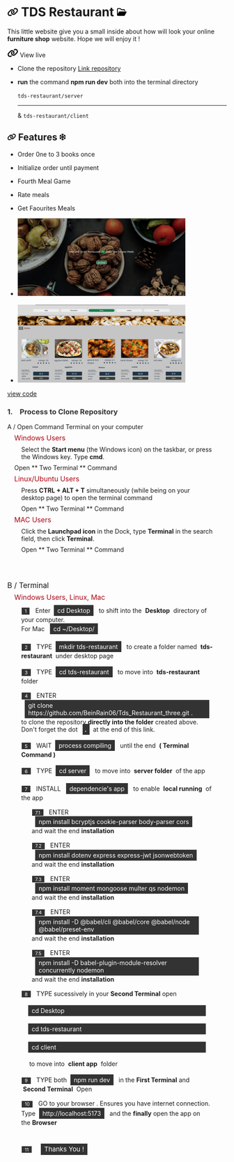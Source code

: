# <img with="20px" height="20px" src="./client/link-solid.svg"/> TDS Restaurant <span></span> <img with="20px" height="20px" src="./client/folder-open-regular.svg"/>

This little website give you a small inside about how will look your online **furniture shop** website. Hope we will enjoy it !

<img with="20px" height="20px" src="./client/link-solid.svg"/> View live

- Clone the repository
  [ Link repository](https://github.com/BeinRain06/Tds_Restaurant_three.git)
- **run** the command **npm run dev** both into the terminal directory

  `tds-restaurant/server` <hr> & `tds-restaurant/client`

## <img with="16px" margin-right="0.15rem" height="16px" src="./client/link-solid.svg"/> Features <span > </span> <img with="16px"  position="relative" left="2rem" height="16px" src="./client/snowflake-regular.svg"/>

- Order 0ne to 3 books once
  >
- Initialize order until payment
  >
- Fourth Meal Game
  >
- Rate meals
  >
- Get Faourites Meals
  <br>

- <img src="./client/Screenshot-1.png" width="385px" margin="1rem 0 1rem">
    <br>
    <br>
- <img src="./client/Screenshot-2.png" width="385px" margin="1rem 0 0.75rem">

[view code](https://github.com/BeinRain06/Tds_Restaurant_three.git)

<div class="process_cloning_wrap">

   <h3 style="color:#333; font-weight:bold"><span style="margin-right:1rem;">1.</span><span>Process to Clone Repository</span></h3>

   <div>
     <div>A / Open Command Terminal on your computer</div>
     <div>
          <div style="margin: 0.5rem 1rem; color:#ad0715;font-size:calc(14px + 0.2vw);">Windows Users</div>
          <p style="margin:0.5rem 2rem">
            Select the <strong>Start menu</strong> (the Windows icon) on the taskbar, or press the Windows key. Type <strong>cmd</strong>.
          </p>
          <p style="margin: 0.5rem 1rem;">Open ** Two Terminal ** Command</p>
     </div>
     <div>
          <div style="margin: 0.5rem 1rem; color:#ad0715;font-size:calc(14px + 0.2vw);">Linux/Ubuntu Users</div>
          <p style="margin:0.5rem 2rem">
            Press <strong>CTRL + ALT + T</strong> simultaneously (while being on your desktop page) to open the terminal command
          </p>
           <p style="margin: 0.5rem 2rem;">Open ** Two Terminal ** Command</p>
     </div>
      <div>
          <div style="margin: 0.5rem 1rem; color:#ad0715;font-size:calc(14px + 0.2vw);">MAC Users</div>
          <p style="margin:0.5rem 2rem">
            Click the <strong>Launchpad icon</strong> in the Dock, type <strong>Terminal</strong> in the search field, then click <strong>Terminal</strong>.
          </p>
           <p style="margin: 0.5rem 2rem;">Open ** Two Terminal ** Command</p>
      </div>
      <div style="margin-top:4rem; font-size:calc(15px + 0.2vw)">B / Terminal 
      </div>
      <div>
          <div style="margin: 0.5rem 1rem; color:#ad0715;font-size:calc(14px + 0.2vw);">Windows Users, Linux, Mac</div>
          <div style="margin:0.5rem 2rem">
            <div style="display:inline-block;padding:0.1rem 0.5rem;margin-right: 0.5rem;color:#fff; background-color: #333;font-size:calc(10px + 0.1vw);outline:2px solid #fff;
            outline-offset:-1px">1</div> Enter<div style="display:inline-block; padding:0.25rem 0.5rem;margin:0rem 0.5rem;color:#fff;background-color:#333;">cd Desktop</div> to shift into the <strong style="margin:0 0.25rem">Desktop</strong> directory of your computer.<div>For Mac <div style="display:inline-block; padding:0.25rem 0.5rem;margin:0rem 0.5rem;color:#fff;background-color:#333;">cd ~/Desktop/</div></div>
          </div>
          <div style="margin:1rem 2rem">
            <div style="display:inline-block;padding:0.1rem 0.5rem;margin-right: 0.5rem;color:#fff; background-color: #333;font-size:calc(10px + 0.1vw);outline:2px solid #fff;
            outline-offset:-1px">2</div> TYPE<div style="display:inline-block; padding:0.25rem 0.5rem;margin:0rem 0.5rem;color:#fff;background-color:#333;">mkdir tds-restaurant</div> to create a folder named <strong style="margin:0 0.25rem">tds-restaurant</strong> under desktop page
          </div> 
          <div style="margin:1rem 2rem">
            <div style="display:inline-block;padding:0.1rem 0.5rem;margin-right: 0.5rem;color:#fff; background-color: #333;font-size:calc(10px + 0.1vw);outline:2px solid #fff;
            outline-offset:-1px">3</div> TYPE<div style="display:inline-block; padding:0.25rem 0.5rem;margin:0rem 0.5rem;color:#fff;background-color:#333;">cd tds-restaurant</div> to move into <strong style="margin:0 0.25rem">tds-restaurant</strong> folder
          </div> 
          <div style="margin:1rem 2rem">
            <div style="display:inline-block;padding:0.1rem 0.5rem;margin-right: 0.5rem;color:#fff; background-color: #333;font-size:calc(10px + 0.1vw);outline:2px solid #fff;
            outline-offset:-1px">4</div> ENTER<div style="display:inline-block; padding:0.25rem 0.5rem;margin:0rem 0.5rem;color:#fff;background-color:#333;">git clone https://github.com/BeinRain06/Tds_Restaurant_three.git .</div>to clone the repository <strong>directly into the folder</strong> created above. Don't forget the dot <strong style="width:3rem;margin:0 0.5rem; padding:0.25rem;color:#fff; background-color:#333; text-align:center;"> . </strong> at the end of this link.
          </div>   
          <div style="margin:1rem 2rem">
            <div style="display:inline-block;padding:0.1rem 0.5rem;margin-right: 0.5rem;color:#fff; background-color: #333;font-size:calc(10px + 0.1vw);outline:2px solid #fff;
            outline-offset:-1px">5</div> WAIT<div style="display:inline-block; padding:0.25rem 0.5rem;margin:0rem 0.5rem;color:#fff;background-color:#333;">process compiling</div> until the end <strong style="margin:0 0.25rem">( Terminal Command )</strong>
          </div>
          <div style="margin:1rem 2rem">
            <div style="display:inline-block;padding:0.1rem 0.5rem;margin-right: 0.5rem;color:#fff; background-color: #333;font-size:calc(10px + 0.1vw);outline:2px solid #fff;
            outline-offset:-1px">6</div> TYPE<div style="display:inline-block; padding:0.25rem 0.5rem;margin:0rem 0.5rem;color:#fff;background-color:#333;">cd server</div> to move into <strong style="margin:0 0.25rem">server folder</strong> of the app
          </div> 
          <div style="margin:1rem 2rem">
            <div style="display:inline-block;padding:0.1rem 0.5rem;margin-right: 0.5rem;color:#fff; background-color: #333;font-size:calc(10px + 0.1vw);outline:2px solid #fff;
            outline-offset:-1px">7</div> INSTALL <div style="display:inline-block; padding:0.25rem 0.5rem;margin:0rem 0.5rem;color:#fff;background-color:#333;">dependencie's app</div> to enable <strong style="margin:0 0.25rem">local running</strong> of the app
          </div>
          <div style="margin:1rem 3.5rem">
            <div style="display:inline-block;padding:0.1rem 0.5rem;margin-right: 0.5rem;color:#fff; background-color: #333;font-size:calc(10px + 0.1vw);outline:2px solid #fff;
            outline-offset:-1px">7.1</div> ENTER<div style="display:inline-block; padding:0.25rem 0.5rem;margin:0rem 0.5rem;color:#fff;background-color:#333;">npm install bcryptjs cookie-parser body-parser cors</div> and wait the end<strong style="margin:0 0.25rem">installation</strong>
          </div> 
          <div style="margin:1rem 3.5rem">
            <div style="display:inline-block;padding:0.1rem 0.5rem;margin-right: 0.5rem;color:#fff; background-color: #333;font-size:calc(10px + 0.1vw);outline:2px solid #fff;
            outline-offset:-1px">7.2</div> ENTER<div style="display:inline-block; padding:0.25rem 0.5rem;margin:0rem 0.5rem;color:#fff;background-color:#333;">npm install dotenv express express-jwt jsonwebtoken </div> and wait the end<strong style="margin:0 0.25rem">installation</strong>
          </div>
          <div style="margin:1rem 3.5rem">
            <div style="display:inline-block;padding:0.1rem 0.5rem;margin-right: 0.5rem;color:#fff; background-color: #333;font-size:calc(10px + 0.1vw);outline:2px solid #fff;
            outline-offset:-1px">7.3</div> ENTER<div style="display:inline-block; padding:0.25rem 0.5rem;margin:0rem 0.5rem;color:#fff;background-color:#333;">npm install moment mongoose multer qs nodemon</div> and wait the end<strong style="margin:0 0.25rem">installation</strong>
          </div>
          <div style="margin:1rem 3.5rem">
            <div style="display:inline-block;padding:0.1rem 0.5rem;margin-right: 0.5rem;color:#fff; background-color: #333;font-size:calc(10px + 0.1vw);outline:2px solid #fff;
            outline-offset:-1px">7.4</div> ENTER<div style="display:inline-block; padding:0.25rem 0.5rem;margin:0rem 0.5rem;color:#fff;background-color:#333;">npm install -D @babel/cli @babel/core @babel/node @babel/preset-env</div> and wait the end<strong style="margin:0 0.25rem">installation</strong>
          </div>
          <div style="margin:1rem 3.5rem">
            <div style="display:inline-block;padding:0.1rem 0.5rem;margin-right: 0.5rem;color:#fff; background-color: #333;font-size:calc(10px + 0.1vw);outline:2px solid #fff;
            outline-offset:-1px">7.5</div> ENTER<div style="display:inline-block; padding:0.25rem 0.5rem;margin:0rem 0.5rem;color:#fff;background-color:#333;">npm install -D babel-plugin-module-resolver concurrently nodemon</div> and wait the end<strong style="margin:0 0.25rem">installation</strong>
          </div>
          <div style="margin:1rem 2rem">
            <div style="display:inline-block;padding:0.1rem 0.5rem;margin-right: 0.5rem;color:#fff; background-color: #333;font-size:calc(10px + 0.1vw);outline:2px solid #fff;
            outline-offset:-1px">8</div> TYPE sucessively in your <strong>Second Terminal</strong> open<br><br><div style=" padding:0.25rem 0.5rem;margin:0rem 1rem;color:#fff;background-color:#333;">cd Desktop</div><br><div style=" padding:0.25rem 0.5rem;margin:0rem 1rem;color:#fff;background-color:#333;">cd tds-restaurant</div><br><div style=" padding:0.25rem 0.5rem;margin:0rem 1rem;color:#fff;background-color:#333;">cd client</div><br> <div style="margin:0 1.15rem">to move into <strong style="margin:0 0.25rem">client app</strong> folder</div>
          </div>
          <div style="margin:1rem 2rem">
            <div style="display:inline-block;padding:0.1rem 0.5rem;margin-right: 0.5rem;color:#fff; background-color: #333;font-size:calc(10px + 0.1vw);outline:2px solid #fff;
            outline-offset:-1px">9</div> TYPE both<div style="display:inline-block; padding:0.25rem 0.5rem;margin:0rem 0.5rem;color:#fff;background-color:#333;">npm run dev</div> in the<strong style="margin:0 0.25rem">First Terminal</strong>and  <strong style="margin:0 0.25rem">Second Terminal</strong>  Open
          </div>  
          <div style="margin:1rem 2rem">
            <div style="display:inline-block;padding:0.1rem 0.5rem;margin-right: 0.5rem;color:#fff; background-color: #333;font-size:calc(10px + 0.1vw);outline:2px solid #fff;
            outline-offset:-1px">10</div> GO to your browser . Ensures you have internet connection. Type<div style="display:inline-block; padding:0.25rem 0.5rem;margin:0rem 0.5rem;color:#fff;background-color:#333;">http://localhost:5173</div> and  the<strong style="margin:0 0.25rem">finally</strong>open the app on the<strong style="margin:0 0.25rem">Browser</strong>
          </div>
          <div style="margin:1rem 2rem">
            <div style="display:inline-block;padding:0.1rem 0.5rem;margin-right: 0.5rem;color:#fff; background-color: #333;font-size:calc(10px + 0.1vw);outline:2px solid #fff;
            outline-offset:-1px">11</div> <div style="display:inline-block; padding:0.25rem 0.5rem;margin:1.5rem 0.5rem;color:#fff;background-color:#333;font-size:calc(14px + 0.1vw)">Thanks You !</div> 
          </div>        
     </div>
   </div>

</div>
